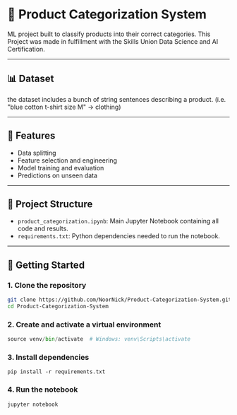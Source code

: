 # 🛒 Product Categorization System
ML project built to classify products into their correct categories. This Project was made in fulfillment with the Skills Union Data Science and AI Certification.

---

## 📊 Dataset
the dataset includes a bunch of string sentences describing a product.
(i.e. "blue cotton t-shirt size M" -> clothing)

---

## 📌 Features
- Data splitting
- Feature selection and engineering
- Model training and evaluation
- Predictions on unseen data

---

## 📁 Project Structure
- `product_categorization.ipynb`: Main Jupyter Notebook containing all code and results.
- `requirements.txt`: Python dependencies needed to run the notebook.

---

## 🚀 Getting Started

### 1. Clone the repository

```bash
git clone https://github.com/NoorNick/Product-Categorization-System.git
cd Product-Categorization-System
```
### 2. Create and activate a virtual environment
```python -m venv venv
source venv/bin/activate  # Windows: venv\Scripts\activate
```
### 3. Install dependencies
```
pip install -r requirements.txt
```

### 4. Run the notebook
```
jupyter notebook
```
